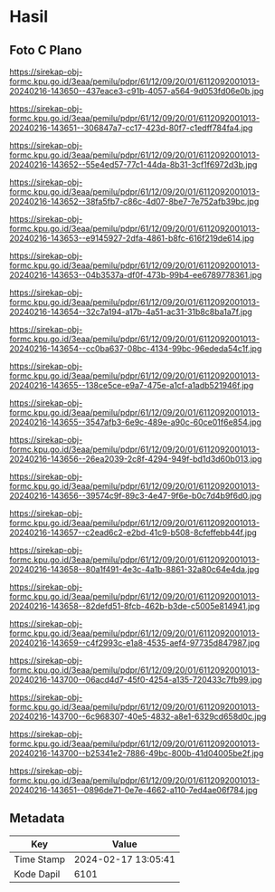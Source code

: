 # Hasil

## Foto C Plano

https://sirekap-obj-formc.kpu.go.id/3eaa/pemilu/pdpr/61/12/09/20/01/6112092001013-20240216-143650--437eace3-c91b-4057-a564-9d053fd06e0b.jpg

https://sirekap-obj-formc.kpu.go.id/3eaa/pemilu/pdpr/61/12/09/20/01/6112092001013-20240216-143651--306847a7-cc17-423d-80f7-c1edff784fa4.jpg

https://sirekap-obj-formc.kpu.go.id/3eaa/pemilu/pdpr/61/12/09/20/01/6112092001013-20240216-143652--55e4ed57-77c1-44da-8b31-3cf1f6972d3b.jpg

https://sirekap-obj-formc.kpu.go.id/3eaa/pemilu/pdpr/61/12/09/20/01/6112092001013-20240216-143652--38fa5fb7-c86c-4d07-8be7-7e752afb39bc.jpg

https://sirekap-obj-formc.kpu.go.id/3eaa/pemilu/pdpr/61/12/09/20/01/6112092001013-20240216-143653--e9145927-2dfa-4861-b8fc-616f219de614.jpg

https://sirekap-obj-formc.kpu.go.id/3eaa/pemilu/pdpr/61/12/09/20/01/6112092001013-20240216-143653--04b3537a-df0f-473b-99b4-ee6789778361.jpg

https://sirekap-obj-formc.kpu.go.id/3eaa/pemilu/pdpr/61/12/09/20/01/6112092001013-20240216-143654--32c7a194-a17b-4a51-ac31-31b8c8ba1a7f.jpg

https://sirekap-obj-formc.kpu.go.id/3eaa/pemilu/pdpr/61/12/09/20/01/6112092001013-20240216-143654--cc0ba637-08bc-4134-99bc-96ededa54c1f.jpg

https://sirekap-obj-formc.kpu.go.id/3eaa/pemilu/pdpr/61/12/09/20/01/6112092001013-20240216-143655--138ce5ce-e9a7-475e-a1cf-a1adb521946f.jpg

https://sirekap-obj-formc.kpu.go.id/3eaa/pemilu/pdpr/61/12/09/20/01/6112092001013-20240216-143655--3547afb3-6e9c-489e-a90c-60ce01f6e854.jpg

https://sirekap-obj-formc.kpu.go.id/3eaa/pemilu/pdpr/61/12/09/20/01/6112092001013-20240216-143656--26ea2039-2c8f-4294-949f-bd1d3d60b013.jpg

https://sirekap-obj-formc.kpu.go.id/3eaa/pemilu/pdpr/61/12/09/20/01/6112092001013-20240216-143656--39574c9f-89c3-4e47-9f6e-b0c7d4b9f6d0.jpg

https://sirekap-obj-formc.kpu.go.id/3eaa/pemilu/pdpr/61/12/09/20/01/6112092001013-20240216-143657--c2ead6c2-e2bd-41c9-b508-8cfeffebb44f.jpg

https://sirekap-obj-formc.kpu.go.id/3eaa/pemilu/pdpr/61/12/09/20/01/6112092001013-20240216-143658--80a1f491-4e3c-4a1b-8861-32a80c64e4da.jpg

https://sirekap-obj-formc.kpu.go.id/3eaa/pemilu/pdpr/61/12/09/20/01/6112092001013-20240216-143658--82defd51-8fcb-462b-b3de-c5005e814941.jpg

https://sirekap-obj-formc.kpu.go.id/3eaa/pemilu/pdpr/61/12/09/20/01/6112092001013-20240216-143659--c4f2993c-e1a8-4535-aef4-97735d847987.jpg

https://sirekap-obj-formc.kpu.go.id/3eaa/pemilu/pdpr/61/12/09/20/01/6112092001013-20240216-143700--06acd4d7-45f0-4254-a135-720433c7fb99.jpg

https://sirekap-obj-formc.kpu.go.id/3eaa/pemilu/pdpr/61/12/09/20/01/6112092001013-20240216-143700--6c968307-40e5-4832-a8e1-6329cd658d0c.jpg

https://sirekap-obj-formc.kpu.go.id/3eaa/pemilu/pdpr/61/12/09/20/01/6112092001013-20240216-143700--b25341e2-7886-49bc-800b-41d04005be2f.jpg

https://sirekap-obj-formc.kpu.go.id/3eaa/pemilu/pdpr/61/12/09/20/01/6112092001013-20240216-143651--0896de71-0e7e-4662-a110-7ed4ae06f784.jpg


## Metadata

| Key        | Value               |
| ---------- | ------------------- |
| Time Stamp | 2024-02-17 13:05:41 |
| Kode Dapil | 6101                |



